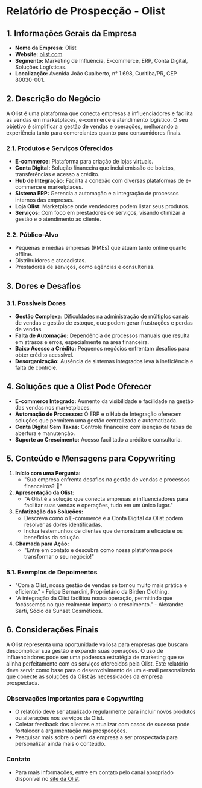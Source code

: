# Relatório de Prospecção - Olist

## 1. Informações Gerais da Empresa

- **Nome da Empresa:** Olist
- **Website:** [olist.com](https://olist.com)
- **Segmento:** Marketing de Influência, E-commerce, ERP, Conta Digital, Soluções Logísticas.
- **Localização:** Avenida João Gualberto, n° 1.698, Curitiba/PR, CEP 80030-001.

## 2. Descrição do Negócio

A Olist é uma plataforma que conecta empresas a influenciadores e facilita as vendas em marketplaces, e-commerce e atendimento logístico. O seu objetivo é simplificar a gestão de vendas e operações, melhorando a experiência tanto para comerciantes quanto para consumidores finais.

### 2.1. Produtos e Serviços Oferecidos

- **E-commerce:** Plataforma para criação de lojas virtuais.
- **Conta Digital:** Solução financeira que inclui emissão de boletos, transferências e acesso a crédito.
- **Hub de Integração:** Facilita a conexão com diversas plataformas de e-commerce e marketplaces.
- **Sistema ERP:** Gerencia a automação e a integração de processos internos das empresas.
- **Loja Olist:** Marketplace onde vendedores podem listar seus produtos.
- **Serviços:** Com foco em prestadores de serviços, visando otimizar a gestão e o atendimento ao cliente.

### 2.2. Público-Alvo

- Pequenas e médias empresas (PMEs) que atuam tanto online quanto offline.
- Distribuidores e atacadistas.
- Prestadores de serviços, como agências e consultorias.

## 3. Dores e Desafios

### 3.1. Possíveis Dores

- **Gestão Complexa:** Dificuldades na administração de múltiplos canais de vendas e gestão de estoque, que podem gerar frustrações e perdas de vendas.
- **Falta de Automação:** Dependência de processos manuais que resulta em atrasos e erros, especialmente na área financeira.
- **Baixo Acesso a Crédito:** Pequenos negócios enfrentam desafios para obter crédito acessível.
- **Desorganização:** Ausência de sistemas integrados leva à ineficiência e falta de controle.

## 4. Soluções que a Olist Pode Oferecer

- **E-commerce Integrado:** Aumento da visibilidade e facilidade na gestão das vendas nos marketplaces.
- **Automação de Processos:** O ERP e o Hub de Integração oferecem soluções que permitem uma gestão centralizada e automatizada.
- **Conta Digital Sem Taxas:** Controle financeiro com isenção de taxas de abertura e manutenção.
- **Suporte ao Crescimento:** Acesso facilitado a crédito e consultoria.

## 5. Conteúdo e Mensagens para Copywriting

1. **Início com uma Pergunta:**
   - "Sua empresa enfrenta desafios na gestão de vendas e processos financeiros? 🎯"
2. **Apresentação da Olist:**
   - "A Olist é a solução que conecta empresas e influenciadores para facilitar suas vendas e operações, tudo em um único lugar."
3. **Enfatização das Soluções:**
   - Descreva como o E-commerce e a Conta Digital da Olist podem resolver as dores identificadas.
   - Inclua testemunhos de clientes que demonstram a eficácia e os benefícios da solução.
4. **Chamada para Ação:**
   - "Entre em contato e descubra como nossa plataforma pode transformar o seu negócio!"

### 5.1. Exemplos de Depoimentos

- "Com a Olist, nossa gestão de vendas se tornou muito mais prática e eficiente." - Felipe Bernardini, Proprietário da Birden Clothing.
- "A integração da Olist facilitou nossa operação, permitindo que focássemos no que realmente importa: o crescimento." - Alexandre Sarti, Sócio da Sunset Cosméticos.

## 6. Considerações Finais

A Olist representa uma oportunidade valiosa para empresas que buscam descomplicar sua gestão e expandir suas operações. O uso de influenciadores pode ser uma poderosa estratégia de marketing que se alinha perfeitamente com os serviços oferecidos pela Olist. Este relatório deve servir como base para o desenvolvimento de um e-mail personalizado que conecte as soluções da Olist às necessidades da empresa prospectada.

### Observações Importantes para o Copywriting

- O relatório deve ser atualizado regularmente para incluir novos produtos ou alterações nos serviços da Olist.
- Coletar feedback dos clientes e atualizar com casos de sucesso pode fortalecer a argumentação nas prospecções.
- Pesquisar mais sobre o perfil da empresa a ser prospectada para personalizar ainda mais o conteúdo.

### Contato

- Para mais informações, entre em contato pelo canal apropriado disponível no [site da Olist](https://olist.com).